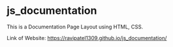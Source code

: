 # js_documentation
This is a Documentation Page Layout using HTML, CSS.

Link of Website: https://ravipatel1309.github.io/js_documentation/
